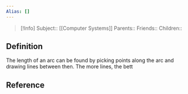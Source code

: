 ```yaml
---
Alias: []
---
```

> [!Info]
> Subject:: [[Computer Systems]]
> Parents:: 
> Friends:: 
> Children:: 

## Definition
The length of an arc can be found by picking points along the arc and drawing lines between then. The more lines, the bett
## Reference
